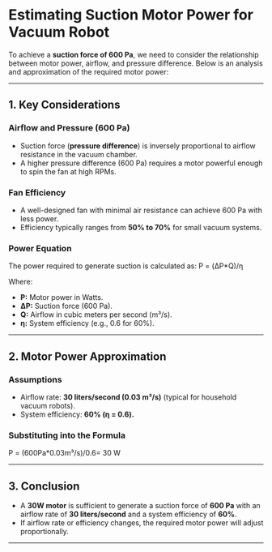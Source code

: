 # Estimating Suction Motor Power for Vacuum Robot

To achieve a **suction force of 600 Pa**, we need to consider the relationship between motor power, airflow, and pressure difference. Below is an analysis and approximation of the required motor power:

---

## 1. **Key Considerations**

### **Airflow and Pressure (600 Pa)**
- Suction force (**pressure difference**) is inversely proportional to airflow resistance in the vacuum chamber.
- A higher pressure difference (600 Pa) requires a motor powerful enough to spin the fan at high RPMs.

### **Fan Efficiency**
- A well-designed fan with minimal air resistance can achieve 600 Pa with less power.
- Efficiency typically ranges from **50% to 70%** for small vacuum systems.

### **Power Equation**
The power required to generate suction is calculated as:
P = (ΔP*Q)/η

Where:
- **P:** Motor power in Watts.  
- **ΔP:** Suction force (600 Pa).  
- **Q:** Airflow in cubic meters per second (m³/s).  
- **η:** System efficiency (e.g., 0.6 for 60%).

---

## 2. **Motor Power Approximation**

### **Assumptions**
- Airflow rate: **30 liters/second (0.03 m³/s)** (typical for household vacuum robots).  
- System efficiency: **60% (η = 0.6).**

### **Substituting into the Formula**

P = (600Pa*0.03m³/s)/0.6= 30 W


---

## 3. **Conclusion**
- A **30W motor** is sufficient to generate a suction force of **600 Pa** with an airflow rate of **30 liters/second** and a system efficiency of **60%**.
- If airflow rate or efficiency changes, the required motor power will adjust proportionally.

---

